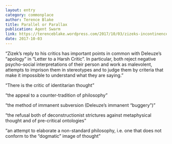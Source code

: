 ```yaml
---
layout: entry
category: commonplace
author: Terence Blake
title: Parallel or Parallax
publication: Agent Swarm
link: https://terenceblake.wordpress.com/2017/10/03/zizeks-incontinence-of-the-void-2-deleuzezizek-parallel-or-parallax/
date: 2017-10-03
---
```


“Zizek’s reply to his critics has important points in common with Deleuze’s “apology” in “Letter to a Harsh Critic”. In particular, both reject negative psycho-social interpretations of their person and work as malevolent, attempts to imprison them in stereotypes and to judge them by criteria that make it impossible to understand what they are saying.”

“There is the critic of identitarian thought”

“the appeal to a counter-tradition of philosophy”

“the method of immanent subversion (Deleuze’s immanent “buggery”)”

“the refusal both of deconstructionist strictures against metaphysical thought and of pre-critical ontologies”

“an attempt to elaborate a non-standard philosophy, i.e. one that does not conform to the “dogmatic” image of thought”

